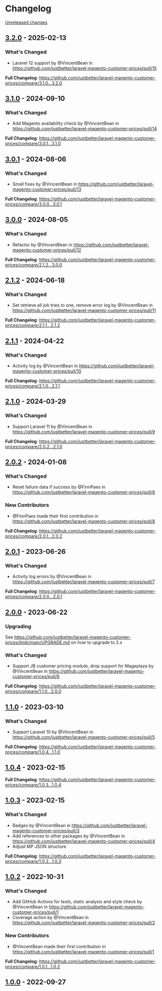 # Changelog 

[Unreleased changes](https://github.com/justbetter/laravel-magento-customer-prices/compare/3.2.0...main)
## [3.2.0](https://github.com/justbetter/laravel-magento-customer-prices/releases/tag/3.2.0) - 2025-02-13

### What's Changed
* Laravel 12 support by @VincentBean in https://github.com/justbetter/laravel-magento-customer-prices/pull/15


**Full Changelog**: https://github.com/justbetter/laravel-magento-customer-prices/compare/3.1.0...3.2.0

## [3.1.0](https://github.com/justbetter/laravel-magento-customer-prices/releases/tag/3.1.0) - 2024-09-10

### What's Changed
* Add Magento availability check by @VincentBean in https://github.com/justbetter/laravel-magento-customer-prices/pull/14


**Full Changelog**: https://github.com/justbetter/laravel-magento-customer-prices/compare/3.0.1...3.1.0

## [3.0.1](https://github.com/justbetter/laravel-magento-customer-prices/releases/tag/3.0.1) - 2024-08-06

### What's Changed
* Small fixes by @VincentBean in https://github.com/justbetter/laravel-magento-customer-prices/pull/13


**Full Changelog**: https://github.com/justbetter/laravel-magento-customer-prices/compare/3.0.0...3.0.1

## [3.0.0](https://github.com/justbetter/laravel-magento-customer-prices/releases/tag/3.0.0) - 2024-08-05

### What's Changed
* Refactor by @VincentBean in https://github.com/justbetter/laravel-magento-customer-prices/pull/12


**Full Changelog**: https://github.com/justbetter/laravel-magento-customer-prices/compare/2.1.2...3.0.0

## [2.1.2](https://github.com/justbetter/laravel-magento-customer-prices/releases/tag/2.1.2) - 2024-06-18

### What's Changed
* Set retrieve all job tries to one, remove error log by @VincentBean in https://github.com/justbetter/laravel-magento-customer-prices/pull/11


**Full Changelog**: https://github.com/justbetter/laravel-magento-customer-prices/compare/2.1.1...2.1.2

## [2.1.1](https://github.com/justbetter/laravel-magento-customer-prices/releases/tag/2.1.1) - 2024-04-22

### What's Changed
* Activity log by @VincentBean in https://github.com/justbetter/laravel-magento-customer-prices/pull/10


**Full Changelog**: https://github.com/justbetter/laravel-magento-customer-prices/compare/2.1.0...2.1.1

## [2.1.0](https://github.com/justbetter/laravel-magento-customer-prices/releases/tag/2.1.0) - 2024-03-29

### What's Changed
* Support Laravel 11 by @VincentBean in https://github.com/justbetter/laravel-magento-customer-prices/pull/9


**Full Changelog**: https://github.com/justbetter/laravel-magento-customer-prices/compare/2.0.2...2.1.0

## [2.0.2](https://github.com/justbetter/laravel-magento-customer-prices/releases/tag/2.0.2) - 2024-01-08

### What's Changed
* Reset failure data if success by @FinnPaes in https://github.com/justbetter/laravel-magento-customer-prices/pull/8

### New Contributors
* @FinnPaes made their first contribution in https://github.com/justbetter/laravel-magento-customer-prices/pull/8

**Full Changelog**: https://github.com/justbetter/laravel-magento-customer-prices/compare/2.0.1...2.0.2

## [2.0.1](https://github.com/justbetter/laravel-magento-customer-prices/releases/tag/2.0.1) - 2023-06-26

### What's Changed
* Activity log errors by @VincentBean in https://github.com/justbetter/laravel-magento-customer-prices/pull/7


**Full Changelog**: https://github.com/justbetter/laravel-magento-customer-prices/compare/2.0.0...2.0.1

## [2.0.0](https://github.com/justbetter/laravel-magento-customer-prices/releases/tag/2.0.0) - 2023-06-22

### Upgrading

See https://github.com/justbetter/laravel-magento-customer-prices/blob/main/UPGRADE.md on how to upgrade to 2.x

### What's Changed
* Support JB customer pricing module, drop support for Mageplaza by @VincentBean in https://github.com/justbetter/laravel-magento-customer-prices/pull/6


**Full Changelog**: https://github.com/justbetter/laravel-magento-customer-prices/compare/1.1.0...2.0.0

## [1.1.0](https://github.com/justbetter/laravel-magento-customer-prices/releases/tag/1.1.0) - 2023-03-10

### What's Changed
* Support Laravel 10 by @VincentBean in https://github.com/justbetter/laravel-magento-customer-prices/pull/5


**Full Changelog**: https://github.com/justbetter/laravel-magento-customer-prices/compare/1.0.4...1.1.0

## [1.0.4](https://github.com/justbetter/laravel-magento-customer-prices/releases/tag/1.0.4) - 2023-02-15


**Full Changelog**: https://github.com/justbetter/laravel-magento-customer-prices/compare/1.0.3...1.0.4

## [1.0.3](https://github.com/justbetter/laravel-magento-customer-prices/releases/tag/1.0.3) - 2023-02-15

### What's Changed
* Badges by @VincentBean in https://github.com/justbetter/laravel-magento-customer-prices/pull/3
* Add references to other packages by @VincentBean in https://github.com/justbetter/laravel-magento-customer-prices/pull/4
* Adjust MP JSON structure

**Full Changelog**: https://github.com/justbetter/laravel-magento-customer-prices/compare/1.0.2...1.0.3

## [1.0.2](https://github.com/justbetter/laravel-magento-customer-prices/releases/tag/1.0.2) - 2022-10-31

### What's Changed
* Add GitHub Actions for tests, static analysis and style check by @VincentBean in https://github.com/justbetter/laravel-magento-customer-prices/pull/1
* Coverage action by @VincentBean in https://github.com/justbetter/laravel-magento-customer-prices/pull/2

### New Contributors
* @VincentBean made their first contribution in https://github.com/justbetter/laravel-magento-customer-prices/pull/1

**Full Changelog**: https://github.com/justbetter/laravel-magento-customer-prices/compare/1.0.1...1.0.2

## [1.0.0](https://github.com/justbetter/laravel-magento-customer-prices/releases/tag/1.0.0) - 2022-09-27



